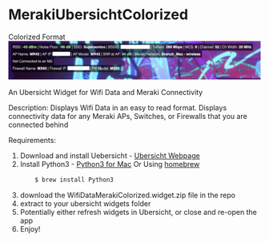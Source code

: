 # MerakiUbersichtColorized

Colorized Format
![Example](/Example.png)

An Ubersicht Widget for Wifi Data and Meraki Connectivity

Description: Displays Wifi Data in an easy to read format.
Displays connectivity data for any Meraki APs, Switches, or Firewalls that you are connected behind

Requirements:
1. Download and install Uebersicht - [Ubersicht Webpage](http://tracesof.net/uebersicht/)
2. Install Python3 - [Python3 for Mac](https://www.python.org/downloads/mac-osx/)
     Or Using [homebrew](https://brew.sh/)
    ```sh
        $ brew install Python3
    ```
3. download the WifiDataMerakiColorized.widget.zip file in the repo
4. extract to your ubersicht widgets folder
5. Potentially either refresh widgets in Ubersicht, or close and re-open the app
6. Enjoy!
